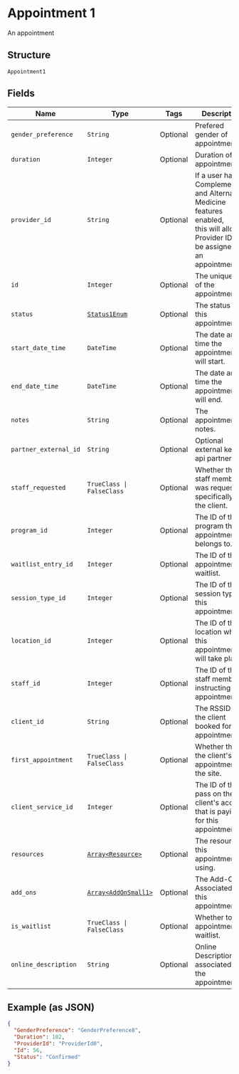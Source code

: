 
# Appointment 1

An appointment

## Structure

`Appointment1`

## Fields

| Name | Type | Tags | Description |
|  --- | --- | --- | --- |
| `gender_preference` | `String` | Optional | Prefered gender of appointment. |
| `duration` | `Integer` | Optional | Duration of appointment. |
| `provider_id` | `String` | Optional | If a user has Complementary and Alternative Medicine features enabled,<br>this will allow a Provider ID to be assigned to an appointment. |
| `id` | `Integer` | Optional | The unique ID of the appointment. |
| `status` | [`Status1Enum`](../../doc/models/status-1-enum.md) | Optional | The status of this appointment. |
| `start_date_time` | `DateTime` | Optional | The date and time the appointment will start. |
| `end_date_time` | `DateTime` | Optional | The date and time the appointment will end. |
| `notes` | `String` | Optional | The appointment notes. |
| `partner_external_id` | `String` | Optional | Optional external key for api partners. |
| `staff_requested` | `TrueClass \| FalseClass` | Optional | Whether the staff member was requested specifically by the client. |
| `program_id` | `Integer` | Optional | The ID of the program this appointment belongs to. |
| `waitlist_entry_id` | `Integer` | Optional | The ID of the appointment waitlist. |
| `session_type_id` | `Integer` | Optional | The ID of the session type of this appointment. |
| `location_id` | `Integer` | Optional | The ID of the location where this appointment will take place. |
| `staff_id` | `Integer` | Optional | The ID of the staff member instructing this appointment. |
| `client_id` | `String` | Optional | The RSSID of the client booked for this appointment. |
| `first_appointment` | `TrueClass \| FalseClass` | Optional | Whether this is the client's first appointment at the site. |
| `client_service_id` | `Integer` | Optional | The ID of the pass on the client's account that is paying for this appointment. |
| `resources` | [`Array<Resource>`](../../doc/models/resource.md) | Optional | The resources this appointment is using. |
| `add_ons` | [`Array<AddOnSmall1>`](../../doc/models/add-on-small-1.md) | Optional | The Add-Ons Associated with this appointment |
| `is_waitlist` | `TrueClass \| FalseClass` | Optional | Whether to add appointment to waitlist. |
| `online_description` | `String` | Optional | Online Description associated with the appointment |

## Example (as JSON)

```json
{
  "GenderPreference": "GenderPreference8",
  "Duration": 102,
  "ProviderId": "ProviderId0",
  "Id": 56,
  "Status": "Confirmed"
}
```

